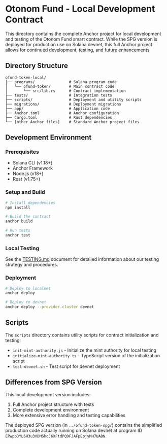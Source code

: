 # Otonom Fund - Local Development Contract

This directory contains the complete Anchor project for local development and testing of the Otonom Fund smart contract. While the SPG version is deployed for production use on Solana devnet, this full Anchor project allows for continued development, testing, and future enhancements.

## Directory Structure

```
ofund-token-local/
├── programs/               # Solana program code
│   └── ofund-token/        # Main contract code 
│       └── src/lib.rs      # Contract implementation
├── tests/                  # Integration tests
├── scripts/                # Deployment and utility scripts
├── migrations/             # Deployment migrations
├── app/                    # Application code
├── Anchor.toml             # Anchor configuration
├── Cargo.toml              # Rust dependencies
└── [other Anchor files]    # Standard Anchor project files
```

## Development Environment

### Prerequisites
- Solana CLI (v1.18+)
- Anchor Framework 
- Node.js (v18+)
- Rust (v1.75+)

### Setup and Build
```bash
# Install dependencies
npm install

# Build the contract
anchor build

# Run tests
anchor test
```

### Local Testing
See the [TESTING.md](./TESTING.md) document for detailed information about our testing strategy and procedures.

### Deployment
```bash
# Deploy to localnet
anchor deploy

# Deploy to devnet
anchor deploy --provider.cluster devnet
```

## Scripts

The `scripts` directory contains utility scripts for contract initialization and testing:
- `init-mint-authority.js` - Initialize the mint authority for local testing
- `initialize-mint-authority.ts` - TypeScript version of the initialization script
- `test-devnet.sh` - Test script for devnet deployment

## Differences from SPG Version

This local development version includes:
1. Full Anchor project structure with tests
2. Complete development environment
3. More extensive error handling and testing capabilities

The deployed SPG version (in `../ofund-token-spg/`) contains the simplified production code actually running on Solana devnet at program ID `EPwpbJYL6H3u3VDMShoJ6XFtdPQ9FJAFpEpjyMH7UADN`.
